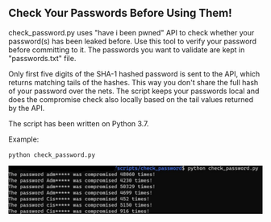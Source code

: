 ## Check Your Passwords Before Using Them!

check_password.py uses "have i been pwned" API to check whether your password(s) has been leaked before. Use this tool to verify your password before committing to it. The passwords you want to validate are kept in "passwords.txt" file. 

Only first five digits of the SHA-1 hashed password is sent to the API, which returns matching tails of the hashes. This way you don't share the full hash of your password over the nets. The script keeps your passwords local and does the compromise check also locally based on the tail values returned by the API.

The script has been written on Python 3.7.

Example: 
```
python check_password.py
```
![Image description](example.jpg)
